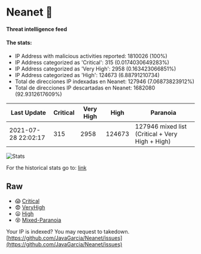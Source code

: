 # Neanet :hocho:
#### Threat intelligence feed
#### The stats:

- IP Address with malicious activities reported: 1810026 (100%)
- IP Address categorized as 'Critical':  315 (0.0174030649283%)
- IP Address categorized as 'Very High':  2958 (0.163423066851%)
- IP Address categorized as 'High':  124673 (6.88791210734)
- Total de direcciones IP indexadas en Neanet:  127946 (7.06873823912%)
- Total de direcciones IP descartadas en Neanet:  1682080 (92.9312617609%)

| Last Update | Critical | Very High | High | Paranoia |
| --- | --- | --- | --- | --- |
| 2021-07-28 22:02:17 | 315 | 2958 | 124673 | 127946 mixed list (Critical + Very High + High)|

![Stats](https://docs.google.com/spreadsheets/d/e/2PACX-1vSnaNMIXVabIpDJjufMlzH7poXnshF3mgd8Is1g9ytUEzVsP5my4Trn8f-xkoLLQ38xpL3HtmUexLo6/pubchart?oid=501124687&format=image)

For the historical stats go to: [link](/stats.csv)
## Raw
- :scream: [Critical](https://raw.githubusercontent.com/JavaGarcia/Neanet/master/blacklists/neanet_critical.txt)
- :fearful: [VeryHigh](https://raw.githubusercontent.com/JavaGarcia/Neanet/master/blacklists/neanet_veryHigh.txtt)
- :frowning: [High](https://raw.githubusercontent.com/JavaGarcia/Neanet/master/blacklists/neanet_high.txt)
- :dizzy_face: [Mixed-Paranoia](https://raw.githubusercontent.com/JavaGarcia/Neanet/master/blacklists/neanet_all.txt)


Your IP is indexed? You may request to takedown. [https://github.com/JavaGarcia/Neanet/issues](https://github.com/JavaGarcia/Neanet/issues)


























































































































































































































































































































































































































































































































































































































































































































































































































































































































































































































































































































































































































































































































































































































































































































































































































































































































































































































































































































































































































































































































































































































































































































































































































































































































































































































































































































































































































































































































































































































































































































































































































































































































































































































































































































































































































































































































































































































































































































































































































































































































































































































































































































































































































































































































































































































































































































































































































































































































































































































































































































































































































































































































































































































































































































































































































































































































































































































































































































































































































































































































































































































































































































































































































































































































































































































































































































































































































































































































































































































































































































































































































































































































































































































































































































































































































































































































































































































































































































































































































































